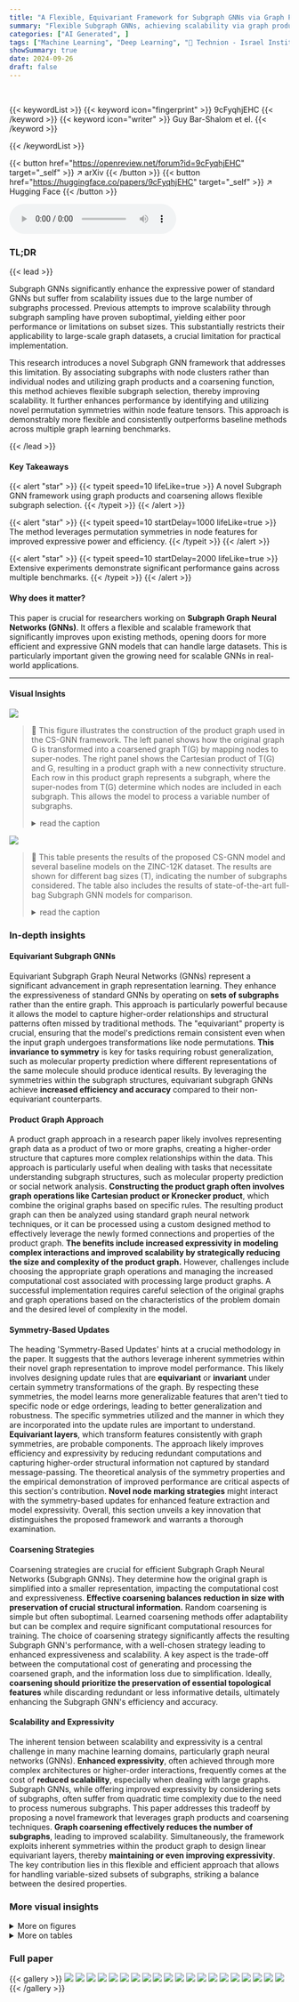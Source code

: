 ```yaml
---
title: "A Flexible, Equivariant Framework for Subgraph GNNs via Graph Products and Graph Coarsening"
summary: "Flexible Subgraph GNNs, achieving scalability via graph products and coarsening, consistently outperform baselines and adapt to varying subgraph numbers."
categories: ["AI Generated", ]
tags: ["Machine Learning", "Deep Learning", "🏢 Technion - Israel Institute of Technology",]
showSummary: true
date: 2024-09-26
draft: false
---
```


<br>

{{< keywordList >}}
{{< keyword icon="fingerprint" >}} 9cFyqhjEHC {{< /keyword >}}
{{< keyword icon="writer" >}} Guy Bar-Shalom et el. {{< /keyword >}}
 
{{< /keywordList >}}

{{< button href="https://openreview.net/forum?id=9cFyqhjEHC" target="_self" >}}
↗ arXiv
{{< /button >}}
{{< button href="https://huggingface.co/papers/9cFyqhjEHC" target="_self" >}}
↗ Hugging Face
{{< /button >}}



<audio controls>
    <source src="https://ai-paper-reviewer.com/9cFyqhjEHC/podcast.wav" type="audio/wav">
    Your browser does not support the audio element.
</audio>


### TL;DR


{{< lead >}}

Subgraph GNNs significantly enhance the expressive power of standard GNNs but suffer from scalability issues due to the large number of subgraphs processed. Previous attempts to improve scalability through subgraph sampling have proven suboptimal, yielding either poor performance or limitations on subset sizes.  This substantially restricts their applicability to large-scale graph datasets, a crucial limitation for practical implementation.

This research introduces a novel Subgraph GNN framework that addresses this limitation. By associating subgraphs with node clusters rather than individual nodes and utilizing graph products and a coarsening function, this method achieves flexible subgraph selection, thereby improving scalability.  It further enhances performance by identifying and utilizing novel permutation symmetries within node feature tensors. This approach is demonstrably more flexible and consistently outperforms baseline methods across multiple graph learning benchmarks.

{{< /lead >}}


#### Key Takeaways

{{< alert "star" >}}
{{< typeit speed=10 lifeLike=true >}} A novel Subgraph GNN framework using graph products and coarsening allows flexible subgraph selection. {{< /typeit >}}
{{< /alert >}}

{{< alert "star" >}}
{{< typeit speed=10 startDelay=1000 lifeLike=true >}} The method leverages permutation symmetries in node features for improved expressive power and efficiency. {{< /typeit >}}
{{< /alert >}}

{{< alert "star" >}}
{{< typeit speed=10 startDelay=2000 lifeLike=true >}} Extensive experiments demonstrate significant performance gains across multiple benchmarks. {{< /typeit >}}
{{< /alert >}}

#### Why does it matter?
This paper is crucial for researchers working on **Subgraph Graph Neural Networks (GNNs)**. It offers a flexible and scalable framework that significantly improves upon existing methods, opening doors for more efficient and expressive GNN models that can handle large datasets. This is particularly important given the growing need for scalable GNNs in real-world applications.

------
#### Visual Insights



![](https://ai-paper-reviewer.com/9cFyqhjEHC/figures_1_1.jpg)

> 🔼 This figure illustrates the construction of the product graph used in the CS-GNN framework. The left panel shows how the original graph G is transformed into a coarsened graph T(G) by mapping nodes to super-nodes. The right panel shows the Cartesian product of T(G) and G, resulting in a product graph with a new connectivity structure.  Each row in this product graph represents a subgraph, where the super-nodes from T(G) determine which nodes are included in each subgraph. This allows the model to process a variable number of subgraphs.
> <details>
> <summary>read the caption</summary>
> Figure 1: Product graph construction. Left: Transforming of the graph into a coarse graph; Right: Cartesian product of the coarsened graph with the original graph. The vertical axis corresponds to the subgraph dimension (super-nodes), while the horizontal axis corresponds to the node dimension (nodes).
> </details>





![](https://ai-paper-reviewer.com/9cFyqhjEHC/tables_8_1.jpg)

> 🔼 This table presents the results of the proposed CS-GNN model and several baseline models on the ZINC-12K dataset. The results are shown for different bag sizes (T), indicating the number of subgraphs considered. The table also includes the results of state-of-the-art full-bag Subgraph GNN models for comparison.
> <details>
> <summary>read the caption</summary>
> Table 1: Results on ZINC-12K dataset. Top two results are reported as First and Second.
> </details>





### In-depth insights


#### Equivariant Subgraph GNNs
Equivariant Subgraph Graph Neural Networks (GNNs) represent a significant advancement in graph representation learning.  They enhance the expressiveness of standard GNNs by operating on **sets of subgraphs** rather than the entire graph.  This approach is particularly powerful because it allows the model to capture higher-order relationships and structural patterns often missed by traditional methods.  The "equivariant" property is crucial, ensuring that the model's predictions remain consistent even when the input graph undergoes transformations like node permutations.  **This invariance to symmetry** is key for tasks requiring robust generalization, such as molecular property prediction where different representations of the same molecule should produce identical results. By leveraging the symmetries within the subgraph structures, equivariant subgraph GNNs achieve **increased efficiency and accuracy** compared to their non-equivariant counterparts.

#### Product Graph Approach
A product graph approach in a research paper likely involves representing graph data as a product of two or more graphs, creating a higher-order structure that captures more complex relationships within the data. This approach is particularly useful when dealing with tasks that necessitate understanding subgraph structures, such as molecular property prediction or social network analysis. **Constructing the product graph often involves graph operations like Cartesian product or Kronecker product**, which combine the original graphs based on specific rules.  The resulting product graph can then be analyzed using standard graph neural network techniques, or it can be processed using a custom designed method to effectively leverage the newly formed connections and properties of the product graph. **The benefits include increased expressivity in modeling complex interactions and improved scalability by strategically reducing the size and complexity of the product graph.**  However, challenges include choosing the appropriate graph operations and managing the increased computational cost associated with processing large product graphs. A successful implementation requires careful selection of the original graphs and graph operations based on the characteristics of the problem domain and the desired level of complexity in the model.

#### Symmetry-Based Updates
The heading 'Symmetry-Based Updates' hints at a crucial methodology in the paper.  It suggests that the authors leverage inherent symmetries within their novel graph representation to improve model performance. This likely involves designing update rules that are **equivariant** or **invariant** under certain symmetry transformations of the graph.  By respecting these symmetries, the model learns more generalizable features that aren't tied to specific node or edge orderings, leading to better generalization and robustness. The specific symmetries utilized and the manner in which they are incorporated into the update rules are important to understand. **Equivariant layers**, which transform features consistently with graph symmetries, are probable components.  The approach likely improves efficiency and expressivity by reducing redundant computations and capturing higher-order structural information not captured by standard message-passing. The theoretical analysis of the symmetry properties and the empirical demonstration of improved performance are critical aspects of this section's contribution. **Novel node marking strategies** might interact with the symmetry-based updates for enhanced feature extraction and model expressivity.  Overall, this section unveils a key innovation that distinguishes the proposed framework and warrants a thorough examination.

#### Coarsening Strategies
Coarsening strategies are crucial for efficient Subgraph Graph Neural Networks (Subgraph GNNs).  They determine how the original graph is simplified into a smaller representation, impacting the computational cost and expressiveness.  **Effective coarsening balances reduction in size with preservation of crucial structural information.**  Random coarsening is simple but often suboptimal.  Learned coarsening methods offer adaptability but can be complex and require significant computational resources for training. The choice of coarsening strategy significantly affects the resulting Subgraph GNN's performance, with a well-chosen strategy leading to enhanced expressiveness and scalability.  A key aspect is the trade-off between the computational cost of generating and processing the coarsened graph, and the information loss due to simplification. Ideally, **coarsening should prioritize the preservation of essential topological features** while discarding redundant or less informative details, ultimately enhancing the Subgraph GNN's efficiency and accuracy.

#### Scalability and Expressivity
The inherent tension between scalability and expressivity is a central challenge in many machine learning domains, particularly graph neural networks (GNNs).  **Enhanced expressivity**, often achieved through more complex architectures or higher-order interactions, frequently comes at the cost of **reduced scalability**, especially when dealing with large graphs.  Subgraph GNNs, while offering improved expressivity by considering sets of subgraphs, often suffer from quadratic time complexity due to the need to process numerous subgraphs.  This paper addresses this tradeoff by proposing a novel framework that leverages graph products and coarsening techniques. **Graph coarsening effectively reduces the number of subgraphs**, leading to improved scalability.  Simultaneously, the framework exploits inherent symmetries within the product graph to design linear equivariant layers, thereby **maintaining or even improving expressivity**.  The key contribution lies in this flexible and efficient approach that allows for handling variable-sized subsets of subgraphs, striking a balance between the desired properties.


### More visual insights

<details>
<summary>More on figures
</summary>


![](https://ai-paper-reviewer.com/9cFyqhjEHC/figures_2_1.jpg)

> 🔼 This figure shows the performance comparison of different Subgraph GNN methods on the ZINC-12K dataset with varying numbers of subgraphs (bag sizes).  The x-axis represents the bag size, and the y-axis represents the Mean Absolute Error (MAE), a measure of prediction accuracy. The results show that the proposed method consistently outperforms other methods, especially in scenarios with smaller bag sizes.  It also performs competitively with state-of-the-art methods in the full bag setting.
> <details>
> <summary>read the caption</summary>
> Figure 2: The performance landscape of Subgraph GNNs with varying number of subgraphs: Our method leads in the lower bag-size set, outperforming other approaches in nearly all cases. Additionally, our method matches the performance of state-of-the-art Subgraph GNNs in the full-bag setting. The full mean absolute error (MAE) scores along with standard deviations are available in Table 9 in the appendix.
> </details>



![](https://ai-paper-reviewer.com/9cFyqhjEHC/figures_2_2.jpg)

> 🔼 This figure illustrates the construction of the product graph used in the proposed Subgraph GNN framework. The left panel shows how the original graph is transformed into a coarse graph by mapping nodes to super-nodes (clusters). The right panel shows the cartesian product of the coarse graph and the original graph, resulting in a new graph where rows represent subgraphs associated with clusters of nodes, and columns represent the original nodes.  This product graph structure provides a new connectivity on which generalized message passing is performed, enabling flexible subgraph selection and efficient processing.
> <details>
> <summary>read the caption</summary>
> Figure 1: Product graph construction. Left: Transforming of the graph into a coarse graph; Right: Cartesian product of the coarsened graph with the original graph. The vertical axis corresponds to the subgraph dimension (super-nodes), while the horizontal axis corresponds to the node dimension (nodes).
> </details>



![](https://ai-paper-reviewer.com/9cFyqhjEHC/figures_6_1.jpg)

> 🔼 This figure visualizes the parameter sharing scheme for linear equivariant layers, comparing the proposed method with previous approaches. The left panel shows the weight matrix for the equivariant basis, while the right panel shows the bias vector for the invariant basis. The proposed method leverages symmetries to reduce the number of parameters significantly.
> <details>
> <summary>read the caption</summary>
> Figure 3: Visualization via heatmaps (different colors correspond to different parameters) of the parameter-sharing scheme determined by symmetries for a graph with n = 6 nodes, zooming-in on the block which corresponds to sets of size two. Left: Visualization of the weight matrix for the equivariant basis B51,11;52,12 (a total of 35 parameters in the block). Right: Visualization of the bias vector for the invariant basis B (a total of 2 parameters in the block). Symmetry-based updates reduce parameters more effectively than previously proposed linear equivariant layers by treating indices as unordered tuples (see Appendix E.3 for a discussion).
> </details>



![](https://ai-paper-reviewer.com/9cFyqhjEHC/figures_6_2.jpg)

> 🔼 This figure illustrates the construction of the product graph used in the CS-GNN framework. The left panel shows how the original graph is coarsened by mapping nodes to super-nodes. The right panel depicts the Cartesian product of the coarsened graph and the original graph, which results in a new connectivity structure where each row represents a subgraph associated with a set of nodes from the coarsened graph.  This product graph forms the basis for generalized message passing in the CS-GNN.
> <details>
> <summary>read the caption</summary>
> Figure 1: Product graph construction. Left: Transforming of the graph into a coarse graph; Right: Cartesian product of the coarsened graph with the original graph. The vertical axis corresponds to the subgraph dimension (super-nodes), while the horizontal axis corresponds to the node dimension (nodes).
> </details>



![](https://ai-paper-reviewer.com/9cFyqhjEHC/figures_6_3.jpg)

> 🔼 The figure illustrates the construction of a product graph used in the proposed Subgraph GNN framework.  The left panel shows how an original graph is coarsened by mapping nodes to super-nodes, effectively clustering nodes. The right panel shows the Cartesian product of this coarsened graph with the original graph.  Each row in the product graph represents a subgraph, and the entire structure visualizes how subgraphs are associated with node clusters rather than individual nodes, a key difference from prior approaches.
> <details>
> <summary>read the caption</summary>
> Figure 1: Product graph construction. Left: Transforming of the graph into a coarse graph; Right: Cartesian product of the coarsened graph with the original graph. The vertical axis corresponds to the subgraph dimension (super-nodes), while the horizontal axis corresponds to the node dimension (nodes).
> </details>



![](https://ai-paper-reviewer.com/9cFyqhjEHC/figures_20_1.jpg)

> 🔼 This figure illustrates the construction of the product graph used in the CS-GNN framework. The left panel shows the process of coarsening the original graph into a smaller graph by grouping nodes into super-nodes (clusters). The right panel illustrates the Cartesian product of the coarsened graph (vertical axis) with the original graph (horizontal axis). Each row in the right panel represents a subgraph in the Subgraph GNN framework, associating subgraphs with node clusters rather than individual nodes.
> <details>
> <summary>read the caption</summary>
> Figure 1: Product graph construction. Left: Transforming of the graph into a coarse graph; Right: Cartesian product of the coarsened graph with the original graph. The vertical axis corresponds to the subgraph dimension (super-nodes), while the horizontal axis corresponds to the node dimension (nodes).
> </details>



![](https://ai-paper-reviewer.com/9cFyqhjEHC/figures_21_1.jpg)

> 🔼 The figure illustrates the construction of a product graph used in the CS-GNN framework.  The left panel shows a graph being coarsened, reducing the number of nodes to super-nodes. The right panel displays the Cartesian product of the original graph and its coarsened version, illustrating how subgraphs are associated with node clusters rather than individual nodes. Each row in the product graph represents a subgraph.  This process allows for a flexible and efficient selection of subgraphs of any size for processing.
> <details>
> <summary>read the caption</summary>
> Figure 1: Product graph construction. Left: Transforming of the graph into a coarse graph; Right: Cartesian product of the coarsened graph with the original graph. The vertical axis corresponds to the subgraph dimension (super-nodes), while the horizontal axis corresponds to the node dimension (nodes).
> </details>



![](https://ai-paper-reviewer.com/9cFyqhjEHC/figures_30_1.jpg)

> 🔼 This figure illustrates the construction of the product graph used in the CS-GNN framework. The left panel shows how the original graph is coarsened by mapping nodes to super-nodes. The right panel shows the Cartesian product of this coarsened graph with the original graph. Each row in the right panel represents a subgraph, and the overall structure reveals a new connectivity structure used for generalized message passing.  The vertical axis represents subgraph dimension (super-nodes), while the horizontal axis represents the node dimension (nodes).
> <details>
> <summary>read the caption</summary>
> Figure 1: Product graph construction. Left: Transforming of the graph into a coarse graph; Right: Cartesian product of the coarsened graph with the original graph. The vertical axis corresponds to the subgraph dimension (super-nodes), while the horizontal axis corresponds to the node dimension (nodes).
> </details>



![](https://ai-paper-reviewer.com/9cFyqhjEHC/figures_30_2.jpg)

> 🔼 This figure illustrates the construction of the product graph used in the CS-GNN framework. The left panel shows how the original graph is coarsened by mapping nodes to super-nodes, forming a coarse graph. The right panel depicts the Cartesian product of the coarse graph and the original graph. Each row in the product graph represents a subgraph, where each subgraph is associated with a set of nodes determined by the coarsening function. The product graph construction is central to the method's ability to generate and process variable-sized bags of subgraphs.
> <details>
> <summary>read the caption</summary>
> Figure 1: Product graph construction. Left: Transforming of the graph into a coarse graph; Right: Cartesian product of the coarsened graph with the original graph. The vertical axis corresponds to the subgraph dimension (super-nodes), while the horizontal axis corresponds to the node dimension (nodes).
> </details>



![](https://ai-paper-reviewer.com/9cFyqhjEHC/figures_30_3.jpg)

> 🔼 The figure illustrates the construction of the product graph used in the proposed Subgraph GNN framework.  The left panel shows how the original graph is coarsened by grouping nodes into super-nodes. The right panel depicts the Cartesian product of the coarsened graph and the original graph.  Each row in the right panel represents a subgraph, showing how the framework associates subgraphs with node clusters rather than individual nodes. The vertical axis represents the subgraph dimension (supernodes), while the horizontal axis represents the node dimension (nodes).
> <details>
> <summary>read the caption</summary>
> Figure 1: Product graph construction. Left: Transforming of the graph into a coarse graph; Right: Cartesian product of the coarsened graph with the original graph. The vertical axis corresponds to the subgraph dimension (super-nodes), while the horizontal axis corresponds to the node dimension (nodes).
> </details>



![](https://ai-paper-reviewer.com/9cFyqhjEHC/figures_31_1.jpg)

> 🔼 The figure illustrates the construction of the product graph used in the CS-GNN framework.  The left panel shows how a graph is coarsened by grouping nodes into super-nodes. The right panel shows the Cartesian product of this coarsened graph with the original graph.  Each row in the product graph represents a subgraph, and the overall structure highlights how subgraphs are associated with node clusters rather than individual nodes, a key aspect of the proposed method. The vertical and horizontal axes correspond to the subgraph and node dimensions respectively.
> <details>
> <summary>read the caption</summary>
> Figure 1: Product graph construction. Left: Transforming of the graph into a coarse graph; Right: Cartesian product of the coarsened graph with the original graph. The vertical axis corresponds to the subgraph dimension (super-nodes), while the horizontal axis corresponds to the node dimension (nodes).
> </details>



![](https://ai-paper-reviewer.com/9cFyqhjEHC/figures_31_2.jpg)

> 🔼 This figure illustrates the construction of the product graph used in the CS-GNN framework. The left panel shows the process of coarsening the original graph G, where nodes are mapped into super-nodes. The right panel shows the Cartesian product of the coarsened graph T(G) with the original graph G, resulting in a new graph T(G)□G. Each row in this product graph represents a subgraph, and the entire structure is used for message passing in the CS-GNN.
> <details>
> <summary>read the caption</summary>
> Figure 1: Product graph construction. Left: Transforming of the graph into a coarse graph; Right: Cartesian product of the coarsened graph with the original graph. The vertical axis corresponds to the subgraph dimension (super-nodes), while the horizontal axis corresponds to the node dimension (nodes).
> </details>



![](https://ai-paper-reviewer.com/9cFyqhjEHC/figures_31_3.jpg)

> 🔼 This figure illustrates the construction of the product graph used in the proposed Subgraph GNN framework.  The left panel shows the original graph being coarsened, mapping multiple nodes into supernodes. The right panel shows the Cartesian product of this coarsened graph with the original graph, resulting in a new graph where each row represents a subgraph associated with a set of nodes from the coarsened graph. This product graph structure allows the method to efficiently handle a variable number of subgraphs and perform generalized message passing.
> <details>
> <summary>read the caption</summary>
> Figure 1: Product graph construction. Left: Transforming of the graph into a coarse graph; Right: Cartesian product of the coarsened graph with the original graph. The vertical axis corresponds to the subgraph dimension (super-nodes), while the horizontal axis corresponds to the node dimension (nodes).
> </details>



![](https://ai-paper-reviewer.com/9cFyqhjEHC/figures_38_1.jpg)

> 🔼 The figure illustrates how to construct a product graph. The left panel shows the process of transforming an original graph into a coarse graph by mapping nodes to supernodes (clusters). The right panel shows the cartesian product of the coarse graph and the original graph.  This results in a new graph where each row represents a subgraph associated with a set of nodes from the coarsening, and the columns represent the original nodes. This product graph structure enables generalized message passing.
> <details>
> <summary>read the caption</summary>
> Figure 1: Product graph construction. Left: Transforming of the graph into a coarse graph; Right: Cartesian product of the coarsened graph with the original graph. The vertical axis corresponds to the subgraph dimension (super-nodes), while the horizontal axis corresponds to the node dimension (nodes).
> </details>



</details>




<details>
<summary>More on tables
</summary>


![](https://ai-paper-reviewer.com/9cFyqhjEHC/tables_8_2.jpg)
> 🔼 This table presents the results of experiments conducted on two PEPTIDES datasets: PEPTIDES-FUNC (multi-label graph classification) and PEPTIDES-STRUCT (multi-task regression).  The table compares the performance of the proposed CS-GNN method against several baseline models, including GCN, GIN, GatedGCN, and GatedGCN+RWSE.  The results are shown in terms of Average Precision (AP) for PEPTIDES-FUNC and Mean Absolute Error (MAE) for PEPTIDES-STRUCT.  The CS-GNN model outperforms all baseline models on both datasets, demonstrating its effectiveness in handling large graph datasets.
> <details>
> <summary>read the caption</summary>
> Table 2: Results on PEPTIDES dataset. Top two results are reported as First and Second.
> </details>

![](https://ai-paper-reviewer.com/9cFyqhjEHC/tables_9_1.jpg)
> 🔼 This table presents the ablation study results for the impact of symmetry-based updates on the performance of the CS-GNN model. It shows the mean absolute error (MAE) achieved on the ZINC-12K dataset for different bag sizes (T) with and without the symmetry-based updates. The results demonstrate that the symmetry-based updates significantly improve the model's performance across all bag sizes.
> <details>
> <summary>read the caption</summary>
> Table 3: Ablation study.
> </details>

![](https://ai-paper-reviewer.com/9cFyqhjEHC/tables_9_2.jpg)
> 🔼 This table presents the results of experiments conducted on seven datasets from the Open Graph Benchmark (OGB) collection.  The table compares the performance of the proposed CS-GNN model against several baseline methods across different bag sizes (number of subgraphs processed) and the full bag setting. For each dataset and bag size, it shows the performance metrics (ROC-AUC for MOLHIV, MOLBACE, and RMSE for MOLESOL). The results highlight the flexibility and performance gains achieved by the CS-GNN model.
> <details>
> <summary>read the caption</summary>
> Table 4: Results on OGB datasets. The top two results are reported as First and Second.
> </details>

![](https://ai-paper-reviewer.com/9cFyqhjEHC/tables_25_1.jpg)
> 🔼 This table presents eight graph datasets used for evaluating the proposed model, along with key characteristics such as the number of graphs, average number of nodes and edges, directionality (directed or undirected), prediction task (regression, classification), and the metric used for evaluation (e.g., Mean Absolute Error, AUROC, Root Mean Squared Error).  The datasets represent diverse applications of graph learning and include various sizes and complexities.
> <details>
> <summary>read the caption</summary>
> Table 5: Overview of the graph learning datasets.
> </details>

![](https://ai-paper-reviewer.com/9cFyqhjEHC/tables_26_1.jpg)
> 🔼 This table presents the chosen hyperparameters for the CS-GNN model across various datasets and bag sizes.  It includes hyperparameters like learning rate, embedding size, number of layers, epochs, batch size, dropout rate, Laplacian dimension, and SPD dimension, showing the specific values selected for each experiment.  These settings are crucial for reproducibility of the results presented in the paper.
> <details>
> <summary>read the caption</summary>
> Table 7: Chosen Hyperparameters for CS-GNN.
> </details>

![](https://ai-paper-reviewer.com/9cFyqhjEHC/tables_27_1.jpg)
> 🔼 This table presents the chosen hyperparameters for the CS-GNN model across various datasets and bag sizes.  The hyperparameters include the number of layers, learning rate, embedding size, number of epochs, batch size, dropout rate, Laplacian dimension, and SPD dimension.  The choices of hyperparameters were made through a hyperparameter search process, details of which can be found in Appendix F.3 of the paper. Note that the Laplacian dimension and SPD dimension parameters relate to the coarsening process used to control the number of subgraphs processed.
> <details>
> <summary>read the caption</summary>
> Table 7: Chosen Hyperparameters for CS-GNN.
> </details>

![](https://ai-paper-reviewer.com/9cFyqhjEHC/tables_28_1.jpg)
> 🔼 This table compares the performance of different models on the ZINC-FULL dataset, using a parameter budget of 500k. The models are evaluated based on their Mean Absolute Error (MAE). The best-performing model for each bag size (T) is highlighted in blue, and the second best in red.  The table helps illustrate the relative performance of different Subgraph GNNs, specifically comparing the proposed method against state-of-the-art techniques, both in settings where a small subset of subgraphs is used and the full set is used.
> <details>
> <summary>read the caption</summary>
> Table 8: Comparison over the ZINC-FULL molecular dataset under 500k parameter budget. The best performing method is highlighted in blue, while the second best is highlighted in red.
> </details>

![](https://ai-paper-reviewer.com/9cFyqhjEHC/tables_29_1.jpg)
> 🔼 This table presents the results of the proposed CS-GNN model and several baseline methods on the ZINC-12K dataset for different bag sizes (number of subgraphs).  The results show Mean Absolute Error (MAE) values for each model, indicating its performance in predicting molecular properties.  The table highlights that CS-GNN outperforms other methods, especially in smaller bag sizes, demonstrating its effectiveness in handling various numbers of subgraphs. 
> <details>
> <summary>read the caption</summary>
> Table 1: Results on ZINC-12K dataset. Top two results are reported as First and Second.
> </details>

![](https://ai-paper-reviewer.com/9cFyqhjEHC/tables_29_2.jpg)
> 🔼 This table presents a runtime comparison of different methods on the ZINC-12K dataset.  For each method, it shows the training time for a single epoch and the inference time on the test set, both measured in milliseconds.  The Mean Absolute Error (MAE) is also included for context.
> <details>
> <summary>read the caption</summary>
> Table 10: Run time comparison over the ZINC-12K dataset. Time taken at train for one epoch and at inference on the test set. All values are in milliseconds.
> </details>

</details>




### Full paper

{{< gallery >}}
<img src="https://ai-paper-reviewer.com/9cFyqhjEHC/1.png" class="grid-w50 md:grid-w33 xl:grid-w25" />
<img src="https://ai-paper-reviewer.com/9cFyqhjEHC/2.png" class="grid-w50 md:grid-w33 xl:grid-w25" />
<img src="https://ai-paper-reviewer.com/9cFyqhjEHC/3.png" class="grid-w50 md:grid-w33 xl:grid-w25" />
<img src="https://ai-paper-reviewer.com/9cFyqhjEHC/4.png" class="grid-w50 md:grid-w33 xl:grid-w25" />
<img src="https://ai-paper-reviewer.com/9cFyqhjEHC/5.png" class="grid-w50 md:grid-w33 xl:grid-w25" />
<img src="https://ai-paper-reviewer.com/9cFyqhjEHC/6.png" class="grid-w50 md:grid-w33 xl:grid-w25" />
<img src="https://ai-paper-reviewer.com/9cFyqhjEHC/7.png" class="grid-w50 md:grid-w33 xl:grid-w25" />
<img src="https://ai-paper-reviewer.com/9cFyqhjEHC/8.png" class="grid-w50 md:grid-w33 xl:grid-w25" />
<img src="https://ai-paper-reviewer.com/9cFyqhjEHC/9.png" class="grid-w50 md:grid-w33 xl:grid-w25" />
<img src="https://ai-paper-reviewer.com/9cFyqhjEHC/10.png" class="grid-w50 md:grid-w33 xl:grid-w25" />
<img src="https://ai-paper-reviewer.com/9cFyqhjEHC/11.png" class="grid-w50 md:grid-w33 xl:grid-w25" />
<img src="https://ai-paper-reviewer.com/9cFyqhjEHC/12.png" class="grid-w50 md:grid-w33 xl:grid-w25" />
<img src="https://ai-paper-reviewer.com/9cFyqhjEHC/13.png" class="grid-w50 md:grid-w33 xl:grid-w25" />
<img src="https://ai-paper-reviewer.com/9cFyqhjEHC/14.png" class="grid-w50 md:grid-w33 xl:grid-w25" />
<img src="https://ai-paper-reviewer.com/9cFyqhjEHC/15.png" class="grid-w50 md:grid-w33 xl:grid-w25" />
<img src="https://ai-paper-reviewer.com/9cFyqhjEHC/16.png" class="grid-w50 md:grid-w33 xl:grid-w25" />
<img src="https://ai-paper-reviewer.com/9cFyqhjEHC/17.png" class="grid-w50 md:grid-w33 xl:grid-w25" />
<img src="https://ai-paper-reviewer.com/9cFyqhjEHC/18.png" class="grid-w50 md:grid-w33 xl:grid-w25" />
<img src="https://ai-paper-reviewer.com/9cFyqhjEHC/19.png" class="grid-w50 md:grid-w33 xl:grid-w25" />
<img src="https://ai-paper-reviewer.com/9cFyqhjEHC/20.png" class="grid-w50 md:grid-w33 xl:grid-w25" />
{{< /gallery >}}